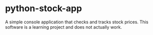 # python-stock-app

A simple console application that checks and tracks stock prices.
This software is a learning project and does not actually work.

